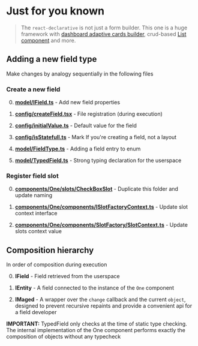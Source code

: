 # Just for you known

> The `react-declarative` is not just a form builder. This one is a huge framework with [dashboard adaptive cards builder](./components/One/layouts/HeroLayout.tsx), crud-based [List component](./components/List) and more.

## Adding a new field type

Make changes by analogy sequentially in the following files

### Create a new field

0. **[model/IField.ts](./model/IField.ts)** - Add new field properties

1. **[config/createField.tsx](./components/One/config/createField.tsx)** - File registration (during execution)

2. **[config/initialValue.ts](./components/One/config/initialValue.ts)** - Default value for the field

3. **[config/isStatefull.ts](./components/One/config/isStatefull.ts)** - Mark If you're creating a field, not a layout

4. **[model/FieldType.ts](./model/FieldType.ts)** - Adding a field entry to enum

5. **[model/TypedField.ts](./model/TypedField.ts)** - Strong typing declaration for the userspace

### Register field slot

0. **[components/One/slots/CheckBoxSlot](./components/One/slots/CheckBoxSlot)** - Duplicate this folder and update naming

1. **[components/One/components/ISlotFactoryContext.ts](./components/One/components/SlotFactory/ISlotFactoryContext.ts)** - Update slot context interface

2. **[components/One/components/SlotFactory/SlotContext.ts](./components/One/components/SlotFactory/SlotContext.ts)** - Update slots context value

## Composition hierarchy

In order of composition during execution

0. **IField** - Field retrieved from the userspace

1. **IEntity** - A field connected to the instance of the `One` component

2. **IMaged** - A wrapper over the `change` callback and the current `object`, designed to prevent recursive repaints and provide a convenient api for a field developer

**IMPORTANT:** TypedField only checks at the time of static type checking. The internal implementation of the One component performs exactly the composition of objects without any typecheck